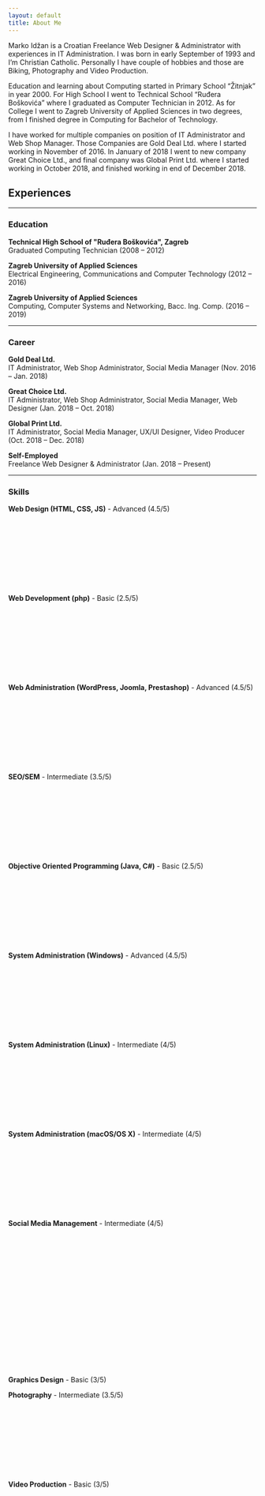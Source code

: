 ```yaml
---
layout: default
title: About Me
---
```

Marko Idžan is a Croatian Freelance Web Designer & Administrator with experiences in IT Administration. I was born in early September of 1993 and I’m Christian Catholic. Personally I have couple of hobbies and those are Biking, Photography and Video Production.

Education and learning about Computing started in Primary School “Žitnjak” in year 2000. For High School I went to Technical School “Ruđera Boškovića” where I graduated as Computer Technician in 2012. As for College I went to Zagreb University of Applied Sciences in two degrees, from I finished degree in Computing for Bachelor of Technology.

I have worked for multiple companies on position of IT Administrator and Web Shop Manager. Those Companies are Gold Deal Ltd. where I started working in November of 2016. In January of 2018 I went to new company Great Choice Ltd., and final company was Global Print Ltd. where I started working in October 2018, and finished working in end of December 2018.



## Experiences


---
### Education

**Technical High School of &quot;Ruđera Boškovića&quot;, Zagreb**  
Graduated Computing Technician (2008 – 2012)

**Zagreb University of Applied Sciences**  
Electrical Engineering, Communications and Computer Technology (2012 – 2016)

**Zagreb University of Applied Sciences**  
Computing, Computer Systems and Networking, Bacc. Ing. Comp. (2016 – 2019)

---
### Career

**Gold Deal Ltd.**  
IT Administrator, Web Shop Administrator, Social Media Manager (Nov. 2016 – Jan. 2018)

**Great Choice Ltd.**  
IT Administrator, Web Shop Administrator, Social Media Manager, Web Designer (Jan. 2018 – Oct. 2018)

**Global Print Ltd.**  
IT Administrator, Social Media Manager, UX/UI Designer, Video Producer (Oct. 2018 – Dec. 2018)

**Self-Employed**  
Freelance Web Designer & Administrator (Jan. 2018 – Present)

---
### Skills

**Web Design (HTML, CSS, JS)** - Advanced (4.5/5) <svg class="icon star"><use xlink:href="/svg/sprite.svg#star"></use></svg>

**Web Development (php)** - Basic (2.5/5) <svg class="icon star"><use xlink:href="/svg/sprite.svg#star"></use></svg>

**Web Administration (WordPress, Joomla, Prestashop)** - Advanced (4.5/5) <svg class="icon star"><use xlink:href="/svg/sprite.svg#star"></use></svg>

**SEO/SEM** - Intermediate (3.5/5) <svg class="icon star"><use xlink:href="/svg/sprite.svg#star"></use></svg>

**Objective Oriented Programming (Java, C#)** - Basic (2.5/5) <svg class="icon star"><use xlink:href="/svg/sprite.svg#star"></use></svg>

**System Administration (Windows)** - Advanced (4.5/5) <svg class="icon star"><use xlink:href="/svg/sprite.svg#star"></use></svg>

**System Administration (Linux)** - Intermediate (4/5) <svg class="icon star"><use xlink:href="/svg/sprite.svg#star"></use></svg>

**System Administration (macOS/OS X)** - Intermediate (4/5) <svg class="icon star"><use xlink:href="/svg/sprite.svg#star"></use></svg>

**Social Media Management** - Intermediate (4/5) <svg class="icon star"><use xlink:href="/svg/sprite.svg#star"></use></svg>

**Graphics Design** - Basic (3/5) <svg class="icon star"><use xlink:href="/svg/sprite.svg#star"></use></svg>

**Photography** - Intermediate (3.5/5) <svg class="icon star"><use xlink:href="/svg/sprite.svg#star"></use></svg>

**Video Production** - Basic (3/5) <svg class="icon star"><use xlink:href="/svg/sprite.svg#star"></use></svg>